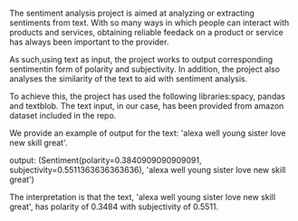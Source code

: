 The sentiment analysis project is aimed at analyzing or extracting sentiments from text. With so many ways in which people can interact with products and services, obtaining reliable feedack on a product or service has always been important to the provider.

As such,using text as input, the project works to output corresponding sentimentin form of polarity and subjectivity. In addition,  the project also analyses the similarity of the text to aid with sentiment analysis.


To achieve this, the project has used the following libraries:spacy, pandas and textblob. The text input, in our case, has been provided from amazon dataset included in the repo.

We provide an example of output for the text: 'alexa well young sister love new skill great'.

output: (Sentiment(polarity=0.3840909090909091, subjectivity=0.5511363636363636), 'alexa well young sister love new skill great')

The interpretation is that the text, 'alexa well young sister love new skill great', has polarity of 0.3484 with subjectivity of 0.5511.
